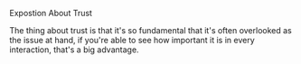 Expostion About Trust

The thing about trust is that it's so fundamental that it's often overlooked as the issue at hand, if you're able to see how important it is in every interaction, that's a big advantage.
